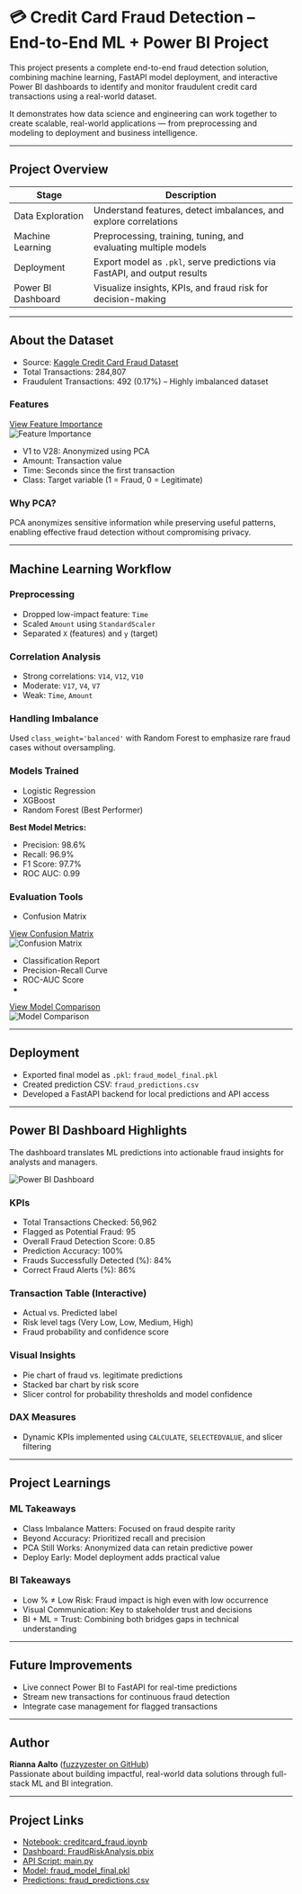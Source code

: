 
# 💳 Credit Card Fraud Detection – End-to-End ML + Power BI Project

This project presents a complete end-to-end fraud detection solution, combining machine learning, FastAPI model deployment, and interactive Power BI dashboards to identify and monitor fraudulent credit card transactions using a real-world dataset.

It demonstrates how data science and engineering can work together to create scalable, real-world applications — from preprocessing and modeling to deployment and business intelligence.

---

## Project Overview

| Stage              | Description                                                                 |
|-------------------|-----------------------------------------------------------------------------|
| Data Exploration   | Understand features, detect imbalances, and explore correlations            |
| Machine Learning   | Preprocessing, training, tuning, and evaluating multiple models             |
| Deployment         | Export model as `.pkl`, serve predictions via FastAPI, and output results   |
| Power BI Dashboard | Visualize insights, KPIs, and fraud risk for decision-making                |

---

## About the Dataset

- Source: [Kaggle Credit Card Fraud Dataset](https://www.kaggle.com/datasets/mlg-ulb/creditcardfraud)
- Total Transactions: 284,807
- Fraudulent Transactions: 492 (0.17%) – Highly imbalanced dataset

### Features
[View Feature Importance](https://github.com/fuzzyzester/creditcard-fraud-detection/blob/main/FeatureImportance.png)  
![Feature Importance](https://github.com/fuzzyzester/creditcard-fraud-detection/blob/main/FeatureImportance.png)

- V1 to V28: Anonymized using PCA
- Amount: Transaction value
- Time: Seconds since the first transaction
- Class: Target variable (1 = Fraud, 0 = Legitimate)

### Why PCA?

PCA anonymizes sensitive information while preserving useful patterns, enabling effective fraud detection without compromising privacy.

---

## Machine Learning Workflow

### Preprocessing

- Dropped low-impact feature: `Time`
- Scaled `Amount` using `StandardScaler`
- Separated `X` (features) and `y` (target)

### Correlation Analysis

- Strong correlations: `V14`, `V12`, `V10`
- Moderate: `V17`, `V4`, `V7`
- Weak: `Time`, `Amount`

### Handling Imbalance

Used `class_weight='balanced'` with Random Forest to emphasize rare fraud cases without oversampling.

### Models Trained

- Logistic Regression
- XGBoost
- Random Forest (Best Performer)

**Best Model Metrics:**

- Precision: 98.6%
- Recall: 96.9%
- F1 Score: 97.7%
- ROC AUC: 0.99

### Evaluation Tools

- Confusion Matrix

  
[View Confusion Matrix](https://github.com/fuzzyzester/creditcard-fraud-detection/blob/main/ConfusionMatrixBestModel.png)  
![Confusion Matrix](https://github.com/fuzzyzester/creditcard-fraud-detection/blob/main/ConfusionMatrixBestModel.png)

- Classification Report
- Precision-Recall Curve
- ROC-AUC Score
- 
[View Model Comparison](https://github.com/fuzzyzester/creditcard-fraud-detection/blob/main/Comparison3Models.png)  
![Model Comparison](https://github.com/fuzzyzester/creditcard-fraud-detection/blob/main/Comparison3Models.png)

---

## Deployment

- Exported final model as `.pkl`: `fraud_model_final.pkl`
- Created prediction CSV: `fraud_predictions.csv`
- Developed a FastAPI backend for local predictions and API access

---

## Power BI Dashboard Highlights

The dashboard translates ML predictions into actionable fraud insights for analysts and managers.

![Power BI Dashboard](https://github.com/fuzzyzester/creditcard-fraud-detection/blob/main/Screenshot%202025-04-02%20113638.png)


### KPIs

- Total Transactions Checked: 56,962
- Flagged as Potential Fraud: 95
- Overall Fraud Detection Score: 0.85
- Prediction Accuracy: 100%
- Frauds Successfully Detected (%): 84%
- Correct Fraud Alerts (%): 86%

### Transaction Table (Interactive)

- Actual vs. Predicted label
- Risk level tags (Very Low, Low, Medium, High)
- Fraud probability and confidence score

### Visual Insights

- Pie chart of fraud vs. legitimate predictions
- Stacked bar chart by risk score
- Slicer control for probability thresholds and model confidence

### DAX Measures

- Dynamic KPIs implemented using `CALCULATE`, `SELECTEDVALUE`, and slicer filtering

---

## Project Learnings

### ML Takeaways

- Class Imbalance Matters: Focused on fraud despite rarity
- Beyond Accuracy: Prioritized recall and precision
- PCA Still Works: Anonymized data can retain predictive power
- Deploy Early: Model deployment adds practical value

### BI Takeaways

- Low % ≠ Low Risk: Fraud impact is high even with low occurrence
- Visual Communication: Key to stakeholder trust and decisions
- BI + ML = Trust: Combining both bridges gaps in technical understanding

---

## Future Improvements

- Live connect Power BI to FastAPI for real-time predictions
- Stream new transactions for continuous fraud detection
- Integrate case management for flagged transactions

---

## Author

**Rianna Aalto** ([fuzzyzester on GitHub](https://github.com/fuzzyzester))  
Passionate about building impactful, real-world data solutions through full-stack ML and BI integration.

---

## Project Links

- [Notebook: creditcard_fraud.ipynb](https://github.com/fuzzyzester/creditcard-fraud-detection/blob/main/creditcard_fraud.ipynb)
- [Dashboard: FraudRiskAnalysis.pbix](https://github.com/fuzzyzester/creditcard-fraud-detection/blob/main/FraudRiskAnalysis.pbix)
- [API Script: main.py](https://github.com/fuzzyzester/creditcard-fraud-detection/blob/main/main.py)
- [Model: fraud_model_final.pkl](https://github.com/fuzzyzester/creditcard-fraud-detection/blob/main/fraud_model_final.pkl)
- [Predictions: fraud_predictions.csv](https://github.com/fuzzyzester/creditcard-fraud-detection/blob/main/fraud_predictions.csv)
